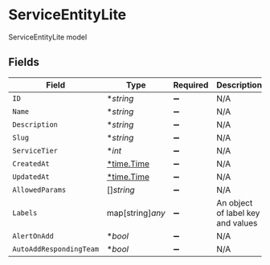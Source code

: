 # ServiceEntityLite

ServiceEntityLite model


## Fields

| Field                                      | Type                                       | Required                                   | Description                                |
| ------------------------------------------ | ------------------------------------------ | ------------------------------------------ | ------------------------------------------ |
| `ID`                                       | **string*                                  | :heavy_minus_sign:                         | N/A                                        |
| `Name`                                     | **string*                                  | :heavy_minus_sign:                         | N/A                                        |
| `Description`                              | **string*                                  | :heavy_minus_sign:                         | N/A                                        |
| `Slug`                                     | **string*                                  | :heavy_minus_sign:                         | N/A                                        |
| `ServiceTier`                              | **int*                                     | :heavy_minus_sign:                         | N/A                                        |
| `CreatedAt`                                | [*time.Time](https://pkg.go.dev/time#Time) | :heavy_minus_sign:                         | N/A                                        |
| `UpdatedAt`                                | [*time.Time](https://pkg.go.dev/time#Time) | :heavy_minus_sign:                         | N/A                                        |
| `AllowedParams`                            | []*string*                                 | :heavy_minus_sign:                         | N/A                                        |
| `Labels`                                   | map[string]*any*                           | :heavy_minus_sign:                         | An object of label key and values          |
| `AlertOnAdd`                               | **bool*                                    | :heavy_minus_sign:                         | N/A                                        |
| `AutoAddRespondingTeam`                    | **bool*                                    | :heavy_minus_sign:                         | N/A                                        |
